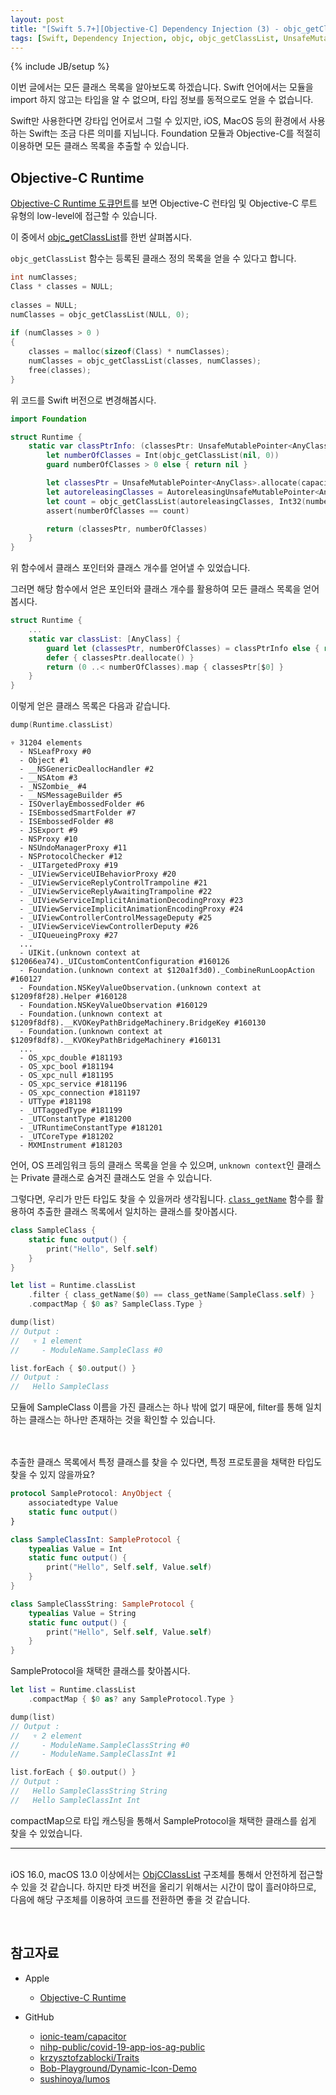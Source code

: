 ```yaml
---
layout: post
title: "[Swift 5.7+][Objective-C] Dependency Injection (3) - objc_getClassList를 사용하여 모든 클래스 목록 얻기"
tags: [Swift, Dependency Injection, objc, objc_getClassList, UnsafeMutablePointer, AutoreleasingUnsafeMutablePointer, class_getName]
---
```

{% include JB/setup %}

이번 글에서는 모든 클래스 목록을 알아보도록 하겠습니다. Swift 언어에서는 모듈을 import 하지 않고는 타입을 알 수 없으며, 타입 정보를 동적으로도 얻을 수 없습니다. 

Swift만 사용한다면 강타입 언어로서 그럴 수 있지만, iOS, MacOS 등의 환경에서 사용하는 Swift는 조금 다른 의미를 지닙니다. Foundation 모듈과 Objective-C를 적절히 이용하면 모든 클래스 목록을 추출할 수 있습니다.

## Objective-C Runtime

[Objective-C Runtime 도큐먼트](https://developer.apple.com/documentation/objectivec)를 보면 Objective-C 런타임 및 Objective-C 루트 유형의 low-level에 접근할 수 있습니다.

이 중에서 [objc_getClassList](https://developer.apple.com/documentation/objectivec/1418579-objc_getclasslist)를 한번 살펴봅시다.

`objc_getClassList` 함수는 등록된 클래스 정의 목록을 얻을 수 있다고 합니다.

```objectivec
int numClasses;
Class * classes = NULL;
 
classes = NULL;
numClasses = objc_getClassList(NULL, 0);
 
if (numClasses > 0 )
{
    classes = malloc(sizeof(Class) * numClasses);
    numClasses = objc_getClassList(classes, numClasses);
    free(classes);
}
```

위 코드를 Swift 버전으로 변경해봅시다. 

```swift
import Foundation

struct Runtime {
    static var classPtrInfo: (classesPtr: UnsafeMutablePointer<AnyClass>, numberOfClasses: Int)? {
        let numberOfClasses = Int(objc_getClassList(nil, 0))
        guard numberOfClasses > 0 else { return nil }

        let classesPtr = UnsafeMutablePointer<AnyClass>.allocate(capacity: numberOfClasses)
        let autoreleasingClasses = AutoreleasingUnsafeMutablePointer<AnyClass>(classesPtr)
        let count = objc_getClassList(autoreleasingClasses, Int32(numberOfClasses))
        assert(numberOfClasses == count)

        return (classesPtr, numberOfClasses)
    }
}
```

위 함수에서 클래스 포인터와 클래스 개수를 얻어낼 수 있었습니다.

그러면 해당 함수에서 얻은 포인터와 클래스 개수를 활용하여 모든 클래스 목록을 얻어봅시다.

```swift
struct Runtime {
    ...   
    static var classList: [AnyClass] {
        guard let (classesPtr, numberOfClasses) = classPtrInfo else { return [] }
        defer { classesPtr.deallocate() }
        return (0 ..< numberOfClasses).map { classesPtr[$0] }
    }
}
```

이렇게 얻은 클래스 목록은 다음과 같습니다.

```swift
dump(Runtime.classList)
```

```
▿ 31204 elements
  - NSLeafProxy #0
  - Object #1
  - __NSGenericDeallocHandler #2
  - __NSAtom #3
  - _NSZombie_ #4
  - __NSMessageBuilder #5
  - ISOverlayEmbossedFolder #6
  - ISEmbossedSmartFolder #7
  - ISEmbossedFolder #8
  - JSExport #9
  - NSProxy #10
  - NSUndoManagerProxy #11
  - NSProtocolChecker #12
  - _UITargetedProxy #19
  - _UIViewServiceUIBehaviorProxy #20
  - _UIViewServiceReplyControlTrampoline #21
  - _UIViewServiceReplyAwaitingTrampoline #22
  - _UIViewServiceImplicitAnimationDecodingProxy #23
  - _UIViewServiceImplicitAnimationEncodingProxy #24
  - _UIViewControllerControlMessageDeputy #25
  - _UIViewServiceViewControllerDeputy #26
  - _UIQueueingProxy #27
  ...
  - UIKit.(unknown context at $12066ea74)._UICustomContentConfiguration #160126
  - Foundation.(unknown context at $120a1f3d0)._CombineRunLoopAction #160127
  - Foundation.NSKeyValueObservation.(unknown context at $1209f8f28).Helper #160128
  - Foundation.NSKeyValueObservation #160129
  - Foundation.(unknown context at $1209f8df8).__KVOKeyPathBridgeMachinery.BridgeKey #160130
  - Foundation.(unknown context at $1209f8df8).__KVOKeyPathBridgeMachinery #160131
  ...
  - OS_xpc_double #181193
  - OS_xpc_bool #181194
  - OS_xpc_null #181195
  - OS_xpc_service #181196
  - OS_xpc_connection #181197
  - UTType #181198
  - _UTTaggedType #181199
  - _UTConstantType #181200
  - _UTRuntimeConstantType #181201
  - _UTCoreType #181202
  - MXMInstrument #181203
```

언어, OS 프레임워크 등의 클래스 목록을 얻을 수 있으며, `unknown context`인 클래스는 Private 클래스로 숨겨진 클래스도 얻을 수 있습니다.

그렇다면, 우리가 만든 타입도 찾을 수 있을꺼라 생각됩니다. [`class_getName`](https://developer.apple.com/documentation/objectivec/1418635-class_getname) 함수를 활용하여 추출한 클래스 목록에서 일치하는 클래스를 찾아봅시다.

```swift
class SampleClass {
    static func output() {
        print("Hello", Self.self)
    }
}

let list = Runtime.classList
    .filter { class_getName($0) == class_getName(SampleClass.self) }
    .compactMap { $0 as? SampleClass.Type }

dump(list)
// Output : 
//   ▿ 1 element
//     - ModuleName.SampleClass #0

list.forEach { $0.output() }
// Output : 
//   Hello SampleClass
```

모듈에 SampleClass 이름을 가진 클래스는 하나 밖에 없기 때문에, filter를 통해 일치하는 클래스는 하나만 존재하는 것을 확인할 수 있습니다.<br/><br/><br/>

추출한 클래스 목록에서 특정 클래스를 찾을 수 있다면, 특정 프로토콜을 채택한 타입도 찾을 수 있지 않을까요?

```swift
protocol SampleProtocol: AnyObject {
    associatedtype Value
    static func output()
} 

class SampleClassInt: SampleProtocol {
    typealias Value = Int
    static func output() {
        print("Hello", Self.self, Value.self)
    }
}

class SampleClassString: SampleProtocol {
    typealias Value = String
    static func output() {
        print("Hello", Self.self, Value.self)
    }
}
```

SampleProtocol을 채택한 클래스를 찾아봅시다.

```swift
let list = Runtime.classList
    .compactMap { $0 as? any SampleProtocol.Type }

dump(list)
// Output : 
//   ▿ 2 element
//     - ModuleName.SampleClassString #0
//     - ModuleName.SampleClassInt #1

list.forEach { $0.output() }
// Output : 
//   Hello SampleClassString String
//   Hello SampleClassInt Int
```

compactMap으로 타입 캐스팅을 통해서 SampleProtocol을 채택한 클래스를 쉽게 찾을 수 있었습니다.

---

<br/>iOS 16.0, macOS 13.0 이상에서는 [ObjCClassList](https://developer.apple.com/documentation/objectivec/objcclasslist) 구조체를 통해서 안전하게 접근할 수 있을 것 같습니다. 하지만 타겟 버전을 올리기 위해서는 시간이 많이 흘러야하므로, 다음에 해당 구조체를 이용하여 코드를 전환하면 좋을 것 같습니다.

<br/>

## 참고자료

* Apple 
  * [Objective-C Runtime](https://developer.apple.com/documentation/objectivec)

* GitHub
  * [ionic-team/capacitor](https://github.com/ionic-team/capacitor/blob/main/ios/Capacitor/Capacitor/CapacitorBridge.swift)
  * [nihp-public/covid-19-app-ios-ag-public](https://github.com/nihp-public/covid-19-app-ios-ag-public/blob/master/NHS-COVID-19/Core/Sources/Scenarios/Runner/ScenarioId.swift)
  * [krzysztofzablocki/Traits](https://github.com/krzysztofzablocki/Traits/blob/master/Traits/Classes/Traits/Trait.swift)
  * [Bob-Playground/Dynamic-Icon-Demo](https://github.com/Bob-Playground/Dynamic-Icon-Demo/blob/master/Dynamic-Icon-Demo/Awake.swift)
  * [sushinoya/lumos](https://github.com/sushinoya/lumos/blob/master/Lumos/Lumos/Sources/RuntimeQueries.swift)